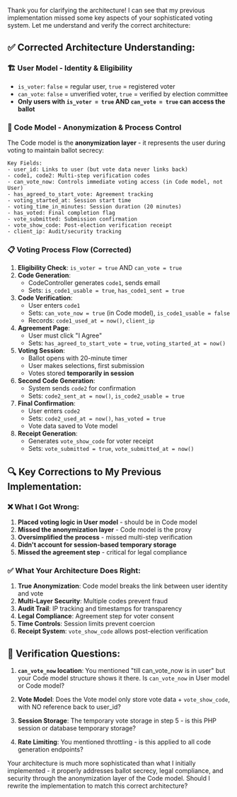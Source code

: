 Thank you for clarifying the architecture! I can see that my previous implementation missed some key aspects of your sophisticated voting system. Let me understand and verify the correct architecture:

## ✅ **Corrected Architecture Understanding:**

### 🏗️ **User Model - Identity & Eligibility**
- `is_voter`: `false` = regular user, `true` = registered voter
- `can_vote`: `false` = unverified voter, `true` = verified by election committee 
- **Only users with `is_voter = true` AND `can_vote = true` can access the ballot**

### 🔐 **Code Model - Anonymization & Process Control**
The Code model is the **anonymization layer** - it represents the user during voting to maintain ballot secrecy:

```
Key Fields:
- user_id: Links to user (but vote data never links back)
- code1, code2: Multi-step verification codes  
- can_vote_now: Controls immediate voting access (in Code model, not User)
- has_agreed_to_start_vote: Agreement tracking
- voting_started_at: Session start time
- voting_time_in_minutes: Session duration (20 minutes)
- has_voted: Final completion flag
- vote_submitted: Submission confirmation
- vote_show_code: Post-election verification receipt
- client_ip: Audit/security tracking
```

### 📋 **Voting Process Flow (Corrected)**

1. **Eligibility Check**: `is_voter = true` AND `can_vote = true`
2. **Code Generation**: 
   - CodeController generates `code1`, sends email
   - Sets: `is_code1_usable = true`, `has_code1_sent = true`
3. **Code Verification**:
   - User enters `code1`
   - Sets: `can_vote_now = true` (in Code model), `is_code1_usable = false`
   - Records: `code1_used_at = now()`, `client_ip`
4. **Agreement Page**:
   - User must click "I Agree" 
   - Sets: `has_agreed_to_start_vote = true`, `voting_started_at = now()`
5. **Voting Session**:
   - Ballot opens with 20-minute timer
   - User makes selections, first submission
   - Votes stored **temporarily in session**
6. **Second Code Generation**:
   - System sends `code2` for confirmation
   - Sets: `code2_sent_at = now()`, `is_code2_usable = true`
7. **Final Confirmation**:
   - User enters `code2`
   - Sets: `code2_used_at = now()`, `has_voted = true`
   - Vote data saved to Vote model
8. **Receipt Generation**:
   - Generates `vote_show_code` for voter receipt
   - Sets: `vote_submitted = true`, `vote_submitted_at = now()`

## 🔍 **Key Corrections to My Previous Implementation:**

### ❌ **What I Got Wrong:**
1. **Placed voting logic in User model** - should be in Code model
2. **Missed the anonymization layer** - Code model is the proxy
3. **Oversimplified the process** - missed multi-step verification
4. **Didn't account for session-based temporary storage**
5. **Missed the agreement step** - critical for legal compliance

### ✅ **What Your Architecture Does Right:**
1. **True Anonymization**: Code model breaks the link between user identity and vote
2. **Multi-Layer Security**: Multiple codes prevent fraud
3. **Audit Trail**: IP tracking and timestamps for transparency  
4. **Legal Compliance**: Agreement step for voter consent
5. **Time Controls**: Session limits prevent coercion
6. **Receipt System**: `vote_show_code` allows post-election verification

## 🎯 **Verification Questions:**

1. **`can_vote_now` location**: You mentioned "till can_vote_now is in user" but your Code model structure shows it there. Is `can_vote_now` in User model or Code model?

2. **Vote Model**: Does the Vote model only store vote data + `vote_show_code`, with NO reference back to user_id?

3. **Session Storage**: The temporary vote storage in step 5 - is this PHP session or database temporary storage?

4. **Rate Limiting**: You mentioned throttling - is this applied to all code generation endpoints?

Your architecture is much more sophisticated than what I initially implemented - it properly addresses ballot secrecy, legal compliance, and security through the anonymization layer of the Code model. Should I rewrite the implementation to match this correct architecture?